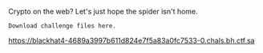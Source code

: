 Crypto on the web? Let's just hope the spider isn't home.

    Download challenge files here.

https://blackhat4-4689a3997b611d824e7f5a83a0fc7533-0.chals.bh.ctf.sa
